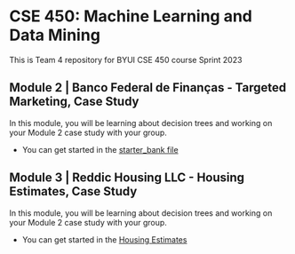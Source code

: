 # CSE 450: Machine Learning and Data Mining

This is Team 4 repository for BYUI CSE 450 course Sprint 2023

## Module 2 | Banco Federal de Finanças - Targeted Marketing, Case Study

In this module, you will be learning about decision trees and working on your Module 2 case study with your group.

- You can get started in the [starter_bank file](./module-2/starter_bank.ipynb)

## Module 3 | Reddic Housing LLC - Housing Estimates, Case Study

In this module, you will be learning about decision trees and working on your Module 2 case study with your group.

- You can get started in the [Housing Estimates](./module-3/README.md)
